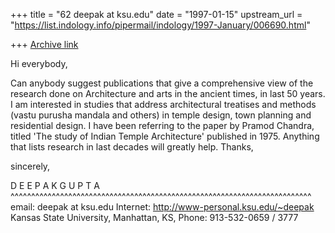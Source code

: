 +++
title = "62 deepak at ksu.edu"
date = "1997-01-15"
upstream_url = "https://list.indology.info/pipermail/indology/1997-January/006690.html"

+++
[Archive link](https://list.indology.info/pipermail/indology/1997-January/006690.html)

Hi everybody, 


Can anybody suggest publications that give a comprehensive view of the
research done on Architecture and arts in the ancient times, in last 50
years. I am interested in studies that address architectural treatises and
methods (vastu purusha mandala and others) in temple design, town planning
and residential design. I have been referring to the paper by Pramod
Chandra, titled 'The study of Indian Temple Architecture' published in
1975. Anything that lists research in last decades will greatly help. 
Thanks,

sincerely,

D E E P A K     G U P T A                    
^^^^^^^^^^^^^^^^^^^^^^^^^^^^^^^^^^^^^^^^^^^^^^^^^^^^^^^^^^^^^^^^^^^^^^^^^
email: deepak at ksu.edu  Internet: http://www-personal.ksu.edu/~deepak
Kansas State University, Manhattan, KS,        Phone: 913-532-0659 / 3777








